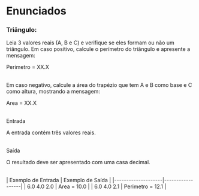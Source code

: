 # Enunciados
### Triângulo:

Leia 3 valores reais (A, B e C) e verifique se eles formam ou não um triângulo. Em caso positivo, calcule o perímetro do triângulo e apresente a mensagem:

Perimetro = XX.X

<br>
Em caso negativo, calcule a área do trapézio que tem A e B como base e C como altura, mostrando a mensagem:

Area = XX.X

<br>
Entrada

A entrada contém três valores reais.

<br>
Saída

O resultado deve ser apresentado com uma casa decimal.

<br>
| Exemplo de Entrada | Exemplo de Saída |
|--------------------|------------------|
| 6.0 4.0 2.0        | Area = 10.0      |
| 6.0 4.0 2.1        | Perimetro = 12.1 |